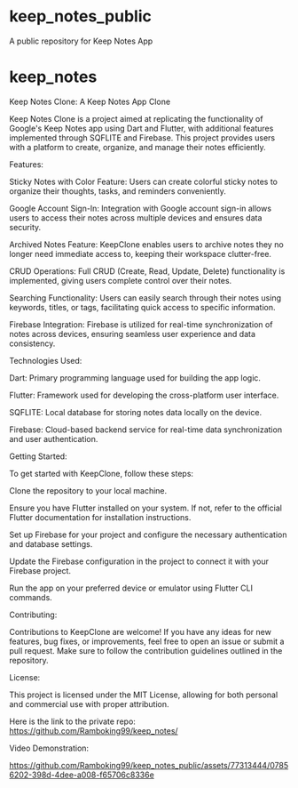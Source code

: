 # keep_notes_public
A public repository for Keep Notes App

# keep_notes

Keep Notes Clone: A Keep Notes App Clone

Keep Notes Clone is a project aimed at replicating the functionality of Google's Keep Notes app using Dart and Flutter, with additional features implemented through SQFLITE and Firebase. This project provides users with a platform to create, organize, and manage their notes efficiently.

Features:

Sticky Notes with Color Feature: Users can create colorful sticky notes to organize their thoughts, tasks, and reminders conveniently.

Google Account Sign-In: Integration with Google account sign-in allows users to access their notes across multiple devices and ensures data security.

Archived Notes Feature: KeepClone enables users to archive notes they no longer need immediate access to, keeping their workspace clutter-free.

CRUD Operations: Full CRUD (Create, Read, Update, Delete) functionality is implemented, giving users complete control over their notes.

Searching Functionality: Users can easily search through their notes using keywords, titles, or tags, facilitating quick access to specific information.

Firebase Integration: Firebase is utilized for real-time synchronization of notes across devices, ensuring seamless user experience and data consistency.

Technologies Used:

Dart: Primary programming language used for building the app logic.

Flutter: Framework used for developing the cross-platform user interface.

SQFLITE: Local database for storing notes data locally on the device.

Firebase: Cloud-based backend service for real-time data synchronization and user authentication.

Getting Started:

To get started with KeepClone, follow these steps:

Clone the repository to your local machine.

Ensure you have Flutter installed on your system. If not, refer to the official Flutter documentation for installation instructions.

Set up Firebase for your project and configure the necessary authentication and database settings.

Update the Firebase configuration in the project to connect it with your Firebase project.

Run the app on your preferred device or emulator using Flutter CLI commands.

Contributing:

Contributions to KeepClone are welcome! If you have any ideas for new features, bug fixes, or improvements, feel free to open an issue or submit a pull request. Make sure to follow the contribution guidelines outlined in the repository.

License:

This project is licensed under the MIT License, allowing for both personal and commercial use with proper attribution.


Here is the link to the private repo:
https://github.com/Ramboking99/keep_notes/

Video Demonstration:

https://github.com/Ramboking99/keep_notes_public/assets/77313444/07856202-398d-4dee-a008-f65706c8336e

